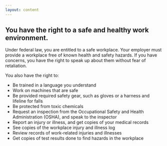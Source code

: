```yaml
---
layout: content
---
```

## You have the right to a safe and healthy work environment.

Under federal law, you are entitled to a safe workplace. Your employer must provide a workplace free of known health and safety hazards. If you have concerns, you have the right to speak up about them without fear of retaliation.

You also have the right to:

- Be trained in a language you understand
- Work on machines that are safe
- Be provided required safety gear, such as gloves or a harness and lifeline for falls
- Be protected from toxic chemicals
- Request an inspection from the Occupational Safety and Health Administration (OSHA), and speak to the inspector
- Report an injury or illness, and get copies of your medical records
- See copies of the workplace injury and illness log
- Review records of work-related injuries and illnesses
- Get copies of test results done to find hazards in the workplace
